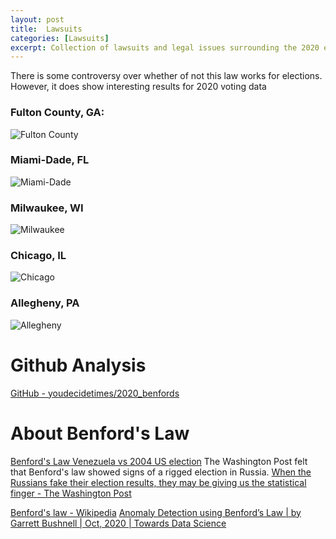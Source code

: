 ```yaml
---
layout: post
title:  Lawsuits
categories: [Lawsuits]
excerpt: Collection of lawsuits and legal issues surrounding the 2020 election
---
```

 
There is some controversy over whether of not this law works for elections. However, it does show interesting results for 2020 voting data

### Fulton County, GA:
![Fulton County](/stopthesteal/images/fulton.png)

### Miami-Dade, FL
![Miami-Dade](/stopthesteal/images/miami_dade.png)

### Milwaukee, WI
![Milwaukee](/stopthesteal/images/milwaukee.png)

### Chicago, IL
![Chicago](/stopthesteal/images/chicago.png)

### Allegheny, PA
![Allegheny](/stopthesteal/images/allegheny.png)

# Github Analysis 
[GitHub - youdecidetimes/2020_benfords](https://github.com/youdecidetimes/2020_benfords)


# About Benford's Law

[Benford's Law Venezuela vs 2004 US election](../raw_data/benford_venezuela.pdf)
The Washington Post felt that Benford's law showed signs of a rigged election in Russia.
[When the Russians fake their election results, they may be giving us the statistical finger - The Washington Post](http://archive.vn/VDNc4)

[Benford's law - Wikipedia](https://en.wikipedia.org/wiki/Benford%27s_law
)
[Anomaly Detection using Benford’s Law | by Garrett Bushnell | Oct, 2020 | Towards Data Science](https://towardsdatascience.com/anomaly-detection-using-benfords-law-253eaa25e6c5)




